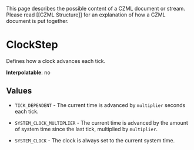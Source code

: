 This page describes the possible content of a CZML document or stream.  Please read [[CZML Structure]] for an explanation of how a CZML document is put together.

# ClockStep

Defines how a clock advances each tick.

**Interpolatable**: no

## Values

* `TICK_DEPENDENT` - The current time is advanced by `multiplier` seconds each tick.

* `SYSTEM_CLOCK_MULTIPLIER` - The current time is advanced by the amount of system time since the last tick, multiplied by `multiplier`.

* `SYSTEM_CLOCK` - The clock is always set to the current system time.


